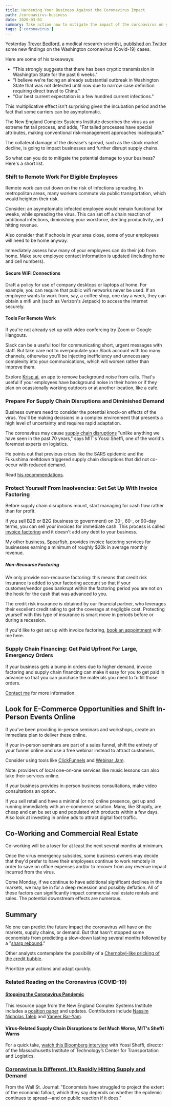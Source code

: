 ```yaml
---
title: Hardening Your Business Against the Coronavirus Impact
path: /coronavirus-business
date: 2020-03-01
summary: Take action now to mitigate the impact of the coronavirus on your business.
tags: ['coronavirus']
---
```



Yesterday <a href="https://bedford.io/team/trevor-bedford/" target="blank">Trevor Bedford</a>, a medical research scientist, <a href="https://twitter.com/trvrb/status/1233970271318503426" target="blank">published on Twitter</a> some new findings on the Washington coronavirus (Covid-19) cases. 

Here are some of his takeaways: 

<ul><li>"This strongly suggests that there has been cryptic transmission in Washington State for the past 6 weeks."</li>
<li>"I believe we're facing an already substantial outbreak in Washington State that was not detected until now due to narrow case definition requiring direct travel to China." </li>
<li>"Our best current expectation is a few hundred current infections."</li></ul>

This  multiplicative effect isn't surprising given the incubation period and the fact that some carriers can be asymptomatic. 

The New England Complex Systems Institute describes the virus as an extreme fat tail process, and adds, "Fat tailed processes have special attributes, making conventional risk-management approaches inadequate."

The collateral damage of the disease's spread, such as the stock market decline, is going to impact businesses and further disrupt supply chains. 

So what can you do to mitigate the potential damage to your business? Here's a short list. 

### Shift to Remote Work For Eligible Employees

Remote work can cut down on the risk of infections spreading. In metropolitan areas, many workers commute via public transportation, which would heighten their risk. 

Consider: an asymptomatic infected employee would remain functional for weeks, while spreading the virus. This can set off a chain reaction of additional infections, diminishing your workforce, denting productivity, and hitting revenue. 

Also consider that if schools in your area close, some of your employees will need to be home anyway. 

Immediately assess how many of your employees can do their job from home. Make sure employee contact information is updated (including home and cell numbers).

#### Secure WiFi Connections

Draft a policy for use of company desktops or laptops at home. For example, you can require that public wifi networks never be used. If an employee wants to work from, say, a coffee shop, one day a week, they can obtain a mifi unit (such as Verizon's Jetpack) to access the internet securely. 

#### Tools For Remote Work

If you're not already set up with video confercing try Zoom or Google Hangouts. 

Slack can be a useful tool for communicating short, urgent messages with staff. But take care not to overpopulate your Slack account with too many channels, otherwise you'll be injecting inefficiency and unnecessary complexity into your communications, which will worsen rather than improve them.

Explore <a href="https://krisp.ai/" target="blank">Krisp.ai</a>, an app to remove background noise from calls. That's useful if your employees have background noise in their home or if they plan on ocassionally working outdoors or at another location, like a cafe.

### Prepare For Supply Chain Disruptions and Diminished Demand

Business owners need to consider the potential knock-on effects of the virus. You'll be making decisions in a complex environment that presents a high level of uncertainty and requires rapid adaptation. 

The coronavirus may cause <a href="https://www.wsj.com/articles/commentary-supply-chain-risks-from-the-coronavirus-demand-immediate-action-11582054704" target="blank">supply chain disruptions</a> "unlike anything we have seen in the past 70 years," says MIT's Yossi Sheffi, one of the world's foremost experts on logistics. 

He points out that previous crises like the SARS epidemic and the Fukushima meltdown triggered supply chain disruptions that did not co-occur with reduced demand.

Read <a href="https://www.wsj.com/articles/commentary-supply-chain-risks-from-the-coronavirus-demand-immediate-action-11582054704" target="blank">his recommendations</a>. 

### Protect Yourself From Insolvencies: Get Set Up With Invoice Factoring 

Before supply chain disruptions mount, start managing for cash flow rather than for profit. 

If you sell B2B or B2G (business to government) on 30-, 60-, or 90-day terms, you can sell your invoices for immediate cash. This process is called <a href="https://www.spearfishcap.com/services/invoice-factoring/" target="blank">invoice factoring</a> and it doesn't add any debt to your business. 

My other business, <a href="https://www.spearfishcap.com/" target="blank">Spearfish</a>, provides invoice factoring services for businesses earning a minimum of roughly $20k in average monthly revenue. 

##### Non-Recourse Factoring

We only provide non-recourse factoring: this means that credit risk insurance is added to your factoring account so that if your customer/vendor goes bankrupt within the factoring period you are not on the hook for the cash that was advanced to you. 

The credit risk insurance is obtained by our financial partner, who leverages their excellent credit rating to get the coverage at negligble cost. Protecting yourself with this type of insurance is smart move in periods before or during a recession. 

If you'd like to get set up with invoice factoring, <a href="https://calendly.com/spearfish/consultation?month=2020-03" target="blank">book an appointment</a> with me here. 

### Supply Chain Financing: Get Paid Upfront For Large, Emergency Orders

If your business gets a bump in orders due to higher demand, invoice factoring and supply chain financing can make it easy for you to get paid in advance so that you can purchase the materials you need to fulfill those orders. 

<a href="https://calendly.com/spearfish/consultation?month=2020-03" target="blank">Contact me</a> for more information.


## Look for E-Commerce Opportunities and Shift In-Person Events Online

If you've been providing in-person seminars and workshops, create an immediate plan to deliver these online. 

If your in-person seminars are part of a sales funnel, shift the entirety of your funnel online and use a free webinar instead to attract customers. 

Consider using tools like <a href="https://www.clickfunnels.com/" target="blank">ClickFunnels</a> and <a href="https://home.webinarjam.com/index" target="blank">Webinar Jam</a>.

Note: providers of local one-on-one services like music lessons can also take their services online.

If your business provides in-person business consultations, make video consultations an option. 

If you sell retail and have a minimal (or no) online presence, get up and running immediately with an e-commerce solution. Many, like Shopify, are cheap and can be set up and populated with products within a few days. Also look at investing in online ads to attract digital foot traffic. 


## Co-Working and Commercial Real Estate

Co-working will be a loser for at least the next several months at minimum. 

Once the virus emergency subsides, some business owners may decide that they'd prefer to have their employees continue to work remotely in order to save on office expenses and/or to recover from any revenue impact incurred from the virus.

Come Monday, if we continue to have additional significant declines in the markets, we may be in for a deep recession and possibly deflation. All of these factors can significantly impact commercial real estate rentals and sales. The potential downstream effects are numerous. 

## Summary

No one can predict the future impact the coronavirus will have on the markets, supply chains, or demand. But that hasn't stopped some economists from predicting a slow-down lasting several months followed by a "<a href="https://www.wsj.com/articles/coronavirus-is-different-almost-no-company-is-safe-11583064000" target="blank">sharp rebound</a>." 

Other analysts contemplate the possibility of a <a href="https://twitter.com/CaitlinLong_/status/1221102861934661633" target="blank">Chernobyl-like pricking of the credit bubble</a>.

Prioritize your actions and adapt quickly. 



### Related Reading on the Coronavirus (COVID-19)

#### <a href="https://necsi.edu/corona-virus-pandemic" target="blank">Stopping the Coronavirus Pandemic</a>

This resource page from the New England Complex Systems Institute includes a <a href="https://necsi.edu/systemic-risk-of-pandemic-via-novel-pathogens-coronavirus-a-note" target="blank">position paper</a> and updates. Contributors include <a href="https://engineering.nyu.edu/faculty/nassim-nicholas-taleb" target="blank">Nassim Nicholas Taleb</a> and <a href="https://necsi.edu/yaneer-bar-yam" target="blank">Yaneer Bar-Yam</a>.

#### Virus-Related Supply Chain Disruptions to Get Much Worse, MIT's Sheffi Warns 

For a quick take, <a href="https://www.youtube.com/watch?v=BKAoHCjlUFw" target="blank">watch this Bloomberg interview</a> with Yossi Sheffi, director of the Massachusetts Institute of Technology’s Center for Transportation and Logistics.

### <a href="https://www.wsj.com/articles/coronavirus-is-different-almost-no-company-is-safe-11583064000" target="blank">Coronavirus Is Different. It’s Rapidly Hitting Supply and Demand</a>

From the Wall St. Journal: "Economists have struggled to project the extent of the economic fallout, which they say depends on whether the epidemic continues to spread—and on public reaction if it does."


